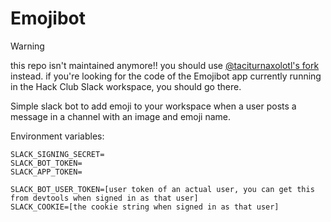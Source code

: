 # Emojibot

> [!Warning]
> this repo isn't maintained anymore!! you should use [@taciturnaxolotl's fork](https://github.com/taciturnaxolotl/emojibot) instead. if you're looking for the code of the Emojibot app currently running in the Hack Club Slack workspace, you should go there.

Simple slack bot to add emoji to your workspace when a user posts a message in a channel with an image and emoji name.

Environment variables:
```env
SLACK_SIGNING_SECRET=
SLACK_BOT_TOKEN=
SLACK_APP_TOKEN=

SLACK_BOT_USER_TOKEN=[user token of an actual user, you can get this from devtools when signed in as that user]
SLACK_COOKIE=[the cookie string when signed in as that user]
```
